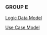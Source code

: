 ### GROUP E

[Logic Data Model](https://github.com/LargeSystemsDevelopment2020/MoonLodge/blob/master/LogicDataModel.md)

[Use Case Model](https://github.com/LargeSystemsDevelopment2020/MoonLodge/blob/master/UseCase.md)


